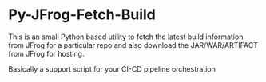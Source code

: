 # Py-JFrog-Fetch-Build

This is an small Python based utility to fetch the latest build information from JFrog for a particular repo and also download the JAR/WAR/ARTIFACT from JFrog for hosting. 

Basically a support script for your CI-CD pipeline orchestration
